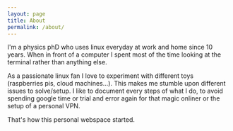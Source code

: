 ```yaml
---
layout: page
title: About
permalink: /about/
---
```


I'm a physics phD who uses linux everyday at work and home since 10 years.
When in front of a computer I spent most of the time looking at the terminal rather than anything else. 

As a passionate linux fan I love to experiment with different toys (raspberries pis, cloud machines...). 
This makes me stumble upon different issues to solve/setup.
I like to document every steps of what I do, to avoid spending google time or trial and error again for that magic onliner or the setup of a personal VPN.


That's how this personal webspace started.

